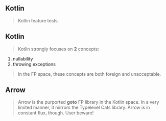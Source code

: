 Kotlin
------
>Kotlin feature tests.

Kotlin
------
>Kotlin strongly focuses on **2** concepts:
1. nullability
2. throwing exceptions
>In the FP space, these concepts are both foreign and unacceptable.

Arrow
-----
>Arrow is the purported **goto** FP library in the Kotlin space.
>In a very limited manner, it mirrors the Typelevel Cats library.
>Arrow is in constant flux, though. User beware!